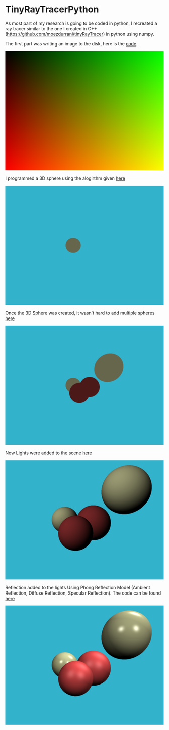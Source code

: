 # TinyRayTracerPython

As most part of my research is going to be coded in python, I recreated a ray tracer similar to the one I created in C++ (https://github.com/moezdurrani/tinyRayTracer) in python using numpy.

The first part was writing an image to the disk, here is the [code](https://github.com/moezdurrani/TinyRayTracerPython/blob/main/Codes/ImageToDisk.py).

<img src="https://github.com/moezdurrani/TinyRayTracerPython/blob/main/Images/001.png">

I programmed a 3D sphere using the alogirthm given [here](https://github.com/moezdurrani/TinyRayTracerPython/blob/main/Codes/3DSphere.py)

<img src="https://github.com/moezdurrani/TinyRayTracerPython/blob/main/Images/002.png">

Once the 3D Sphere was created, it wasn't hard to add multiple spheres [here](https://github.com/moezdurrani/TinyRayTracerPython/blob/main/Codes/MultipleSpheres.py)

<img src="https://github.com/moezdurrani/TinyRayTracerPython/blob/main/Images/003.png">

Now Lights were added to the scene [here](https://github.com/moezdurrani/TinyRayTracerPython/blob/main/Codes/Lights.py)

<img src="https://github.com/moezdurrani/TinyRayTracerPython/blob/main/Images/004.png">

Reflection added to the lights Using Phong Reflection Model (Ambient Reflection, Diffuse Reflection, Specular Reflection).
The code can be found [here](https://github.com/moezdurrani/TinyRayTracerPython/blob/main/Codes/Reflections.py)

<img src="https://github.com/moezdurrani/TinyRayTracerPython/blob/main/Images/005.png">

